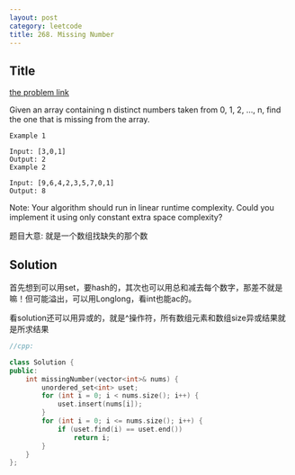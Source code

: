 ```yaml
---
layout: post
category: leetcode
title: 268. Missing Number
---
```

## Title
[the problem link](https://leetcode.com/problems/missing-number/description/)

Given an array containing n distinct numbers taken from 0, 1, 2, ..., n, find the one that is missing from the array.

	Example 1
	
	Input: [3,0,1]
	Output: 2
	Example 2
	
	Input: [9,6,4,2,3,5,7,0,1]
	Output: 8

Note:
Your algorithm should run in linear runtime complexity. Could you implement it using only constant extra space complexity?

题目大意: 就是一个数组找缺失的那个数

## Solution
首先想到可以用set，要hash的，其次也可以用总和减去每个数字，那差不就是嘛！但可能溢出，可以用Longlong，看int也能ac的。

看solution还可以用异或的，就是^操作符，所有数组元素和数组size异或结果就是所求结果

```c++
//cpp:

class Solution {
public:
	int missingNumber(vector<int>& nums) {
		unordered_set<int> uset;
		for (int i = 0; i < nums.size(); i++) {
			uset.insert(nums[i]);
		}
		for (int i = 0; i <= nums.size(); i++) {
			if (uset.find(i) == uset.end())
				return i;
		}
	}
};
```
